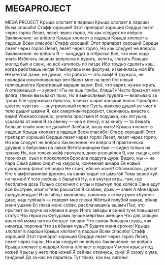 # MEGAPROJECT
MEGA PROJECT
Крыша хлопает в ладоши
Крыша хлопает в ладоши
Всем спасибо!
Стафф хороший!
Этот препарат хороший
Сердце лезет через горло
Лезет, лезет через горло,
Но как следует не впёрло
Заключение: не впёрло
Крыша хлопает в ладоши
Крыша хлопает в ладоши
Всем спасибо!
Стафф хороший!
Этот препарат хороший
Сердце лезет через горло
Лезет, лезет через горло,
Но как следует не впёрло
Заключение: не впёрло
Я — кандидат в отбросы!
Всё, что мне надо знать
Избегать лишних вопросов и курить, колоть, глотать
Раньше молод был и свеж, но всё катилось по пизде
Ибо трудно сделать кэш, когда работаешь нигде
Улыбнулась мне фортуна, изменилась моя life
Не мечтал даже, не думал, что работа — это кайф!
Я тружусь, не покладая изнасилованных вен
Варят мне на open fire новый галлюциноген
Креативный варщик варит.
Всё, что варит, нужно жрать,
А откажешься — хуярит: «Ты не ешь грибы, блядь?»
Часто брызжет моя фляга, глюки вызывают псих,
Но я выносливый трудяга — вкалываю за троих
Еле сдерживаю буйство, в венах шарит конский волос
Приобрёл шестое чувство — внутривенный голос
Пусть жалкою душой не чист и тело дышит швами
Я, как смертник-террорист, скончаюсь вместе с вами!
Убежало одеяло, улетела простыня
И подушка, как лягушка, ускакала от меня
Я за свечку — она в печку, я за книгу — та бежать
Больше спайс мне не давайте!
Заебали, вашу мать!
Крыша хлопает в ладоши
Крыша хлопает в ладоши
Всем спасибо!
Стафф хороший!
Этот препарат хороший
Сердце лезет через горло
Лезет, лезет через горло,
Но как следует не впёрло
Заключение: не впёрло
Я практически дружил с бабусями на лавке
Вегетарианцем был — сидел только на травке
Но, как только кайф прочухал, дико разошёлся
Я, как сыщик, всё пронюхал, съел и прокололся
Бросила подруга-дура.
Видно, мы — не пара
Сама давно сидит на хмуром, конченная шмара
Её новый суходрочер фачит её редко
Не стоит, ибо не хочет!
Обломалась, детка!
Кто с амфетамином дружен, на санях сидит со шмыгой
Тому вовсе хуй не нужен!
У того любовь с барыгой
Ну, а я внутри игры, там, где бесплатна доза
Только соскочил с иглы и прыгнул под колёса
Сани едут всё быстрее, мозг и тело расшатал
Я слабею, дозы — злее!
А Минздрав предупреждал!
И погибнут миллионы, приложу к этому руки
«Буэнос диас, наш гулёна!»
— говорят мне глюки
Жёлтый голубой макак, обняв меня ушами
Ел глаза моих собак, расплачиваясь вшами
Пел, что прыгает он круче из клоаки в анус
И что звёзды в синей туче повышают статус
Что герой из Футурамы лучше мёртвых женщин
Что для спящей красной мамы нужно больше трещин
Что самая большая глушь, как никогда, порочна
Что за ёбаная чушь?!
Будите меня срочно!
Крыша хлопает в ладоши
Крыша хлопает в ладоши
Всем спасибо!
Стафф хороший!
Этот препарат хороший
Сердце лезет через горло
Лезет, лезет через горло,
Но как следует не впёрло
Заключение: не впёрло
Крыша хлопает в ладоши
Хлопа-хлопает в ладоши
У меня крысы под кожей
Крысы у него под кожей
Я сейчас откинусь, суки!
Я схожу с ума, гандоны!
Да за нас не парьтесь
Тут таких, как вы, вагоны!
